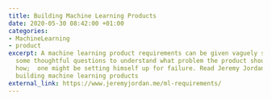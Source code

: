 ```yaml
---
title: Building Machine Learning Products
date: 2020-05-30 08:42:00 +01:00
categories:
- MachineLearning
- product
excerpt: A machine learning product requirements can be given vaguely sometimes, without
  some thoughtful questions to understand what problem the product should solve and
  how;  one might be setting himself up for failure. Read Jeremy Jordan's post on
  building machine learning products
external_link: https://www.jeremyjordan.me/ml-requirements/
---
```


